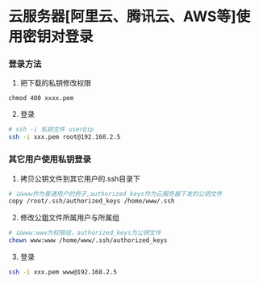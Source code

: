 云服务器[阿里云、腾讯云、AWS等]使用密钥对登录
=======================================

### 登录方法 
1. 把下载的私钥修改权限
```shell
chmod 400 xxxx.pem
```
2. 登录
```sh
# ssh -i 私钥文件 user@ip
ssh -i xxx.pem root@192.168.2.5
```

### 其它用户使用私钥登录
1. 拷贝公钥文件到其它用户的.ssh目录下
```sh
# 以www作为普通用户的例子,authorized_keys作为云服务器下发的公钥文件
copy /root/.ssh/authorized_keys /home/www/.ssh
```
2. 修改公鉏文件所属用户与所属组
```sh
# 以www:www为权限组，authorized_keys为公钥文件
chown www:www /home/www/.ssh/authorized_keys
```
3. 登录
```sh
ssh -i xxx.pem www@192.168.2.5
```
